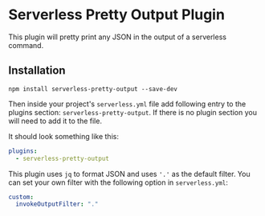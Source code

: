 # Serverless Pretty Output Plugin

This plugin will pretty print any JSON in the output of a serverless command.

## Installation

`npm install serverless-pretty-output --save-dev`

Then inside your project's `serverless.yml` file add following entry to the plugins section: `serverless-pretty-output`. If there is no plugin section you will need to add it to the file.

It should look something like this:

```YAML
plugins:
  - serverless-pretty-output
```

This plugin uses `jq` to format JSON and uses `'.'` as the default filter. You can set your own filter with the following option in `serverless.yml`:

```YAML
custom:
  invokeOutputFilter: "."
```
